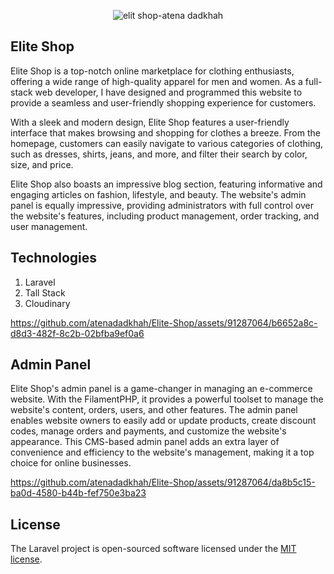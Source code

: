 <p align="center">
    <img src="https://github.com/atenadadkhah/Elit-Shop/assets/91287064/92a9a44c-0fa3-49e3-9488-0e8a90f8b2bd" alt="elit shop-atena dadkhah">
</p>



## Elite Shop

Elite Shop is a top-notch online marketplace for clothing enthusiasts, offering a wide range of high-quality apparel for men and women. As a full-stack web developer, I have designed and programmed this website to provide a seamless and user-friendly shopping experience for customers.

With a sleek and modern design, Elite Shop features a user-friendly interface that makes browsing and shopping for clothes a breeze. From the homepage, customers can easily navigate to various categories of clothing, such as dresses, shirts, jeans, and more, and filter their search by color, size, and price.

Elite Shop also boasts an impressive blog section, featuring informative and engaging articles on fashion, lifestyle, and beauty. The website's admin panel is equally impressive, providing administrators with full control over the website's features, including product management, order tracking, and user management.

## Technologies
1. Laravel
2. Tall Stack
3. Cloudinary


https://github.com/atenadadkhah/Elite-Shop/assets/91287064/b6652a8c-d8d3-482f-8c2b-02bfba9ef0a6

## Admin Panel

Elite Shop's admin panel is a game-changer in managing an e-commerce website. With the FilamentPHP, it provides a powerful toolset to manage the website's content, orders, users, and other features. The admin panel enables website owners to easily add or update products, create discount codes, manage orders and payments, and customize the website's appearance. This CMS-based admin panel adds an extra layer of convenience and efficiency to the website's management, making it a top choice for online businesses.



https://github.com/atenadadkhah/Elite-Shop/assets/91287064/da8b5c15-ba0d-4580-b44b-fef750e3ba23



## License

The Laravel project is open-sourced software licensed under the [MIT license](https://opensource.org/licenses/MIT).
